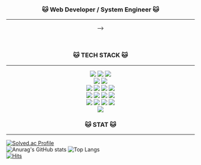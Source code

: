 <h3 align="center"> 🐱 Web Developer / System Engineer 🐱 </h3>
<hr/>
<p align="center">
<!-- <a href="https://www.notion.so/hyyejji/54145336b50e4602be67ece9216be4db" target="_blank"><img src="https://img.shields.io/badge/이력서-000000?style=for-the-badge&logo=notion&logoColor=white"/></a>
<!-- <a href="https://hyyejji.notion.site/hyyej_ji-48a7b52bd7144619bd5b61f19b3a1216?pvs=4" target="_blank"><img src="https://img.shields.io/badge/포트폴리오-000000?style=for-the-badge&logo=notion&logoColor=white"/></a> --> -->
</p>

<br/>
<!--TECH STACK -->
<h3 align="center"> 🐱 TECH STACK 🐱 </h3>
<hr/>
<p align="center">
<a href="#" target="_blank"><img src="https://img.shields.io/badge/Java-007396?style=for-the-badge&logo=java&logoColor=white"></a>
<a href="#" target="_blank"><img src="https://img.shields.io/badge/C%23-512BD4?style=for-the-badge&logo=Csharp&logoColor=white"></a>
<a href="#" target="_blank"><img src="https://img.shields.io/badge/Python-3776AB?style=for-the-badge&logo=Python&logoColor=white"></a>
<br/>
<a href="#" target="_blank"><img src="https://img.shields.io/badge/SPRING-6DB33F?style=for-the-badge&logo=spring&logoColor=white"/></a>
<a href="#" target="_blank"><img src="https://img.shields.io/badge/.NET-512BD4?style=for-the-badge&logo=.NET&logoColor=white"/></a>
<br/>
<a href="#" target="_blank"><img src="https://img.shields.io/badge/MySQL-4479A1?style=for-the-badge&logo=mysql&logoColor=white"/></a>
<a href="#" target="_blank"><img src="https://img.shields.io/badge/Amazon RDS-527FFF?style=for-the-badge&logo=Amazon RDS&logoColor=white"></a>
<a href="#" target="_blank"><img src="https://img.shields.io/badge/REDIS-DC382D?style=for-the-badge&logo=redis&logoColor=white"/></a>
<a href="#" target="_blank"><img src="https://img.shields.io/badge/InfluxDB-22ADF6?style=for-the-badge&logo=InfluxDB&logoColor=white"/></a>
<br/>
<a href="#" target="_blank"><img src="https://img.shields.io/badge/REACT-61DAFB?style=for-the-badge&logo=react&logoColor=white"/></a>
<a href="#" target="_blank"><img src="https://img.shields.io/badge/REDUX-764ABC?style=for-the-badge&logo=redux&logoColor=white"/></a>
<a href="#" target="_blank"><img src="https://img.shields.io/badge/NODE.JS-339933?style=for-the-badge&logo=nodedotjs&logoColor=white"/></a>
<a href="#" target="_blank"><img src="https://img.shields.io/badge/NEXT.JS-000000?style=for-the-badge&logo=nextdotjs&logoColor=white"/></a>
<br/>
<a href="#" target="_blank"><img src="https://img.shields.io/badge/Amazon EC2-FF9900?style=for-the-badge&logo=Amazon EC2&logoColor=white"/></a>
<a href="#" target="_blank"><img src="https://img.shields.io/badge/Amazon EKS-FF9900?style=for-the-badge&logo=Amazon EKS&logoColor=white"/></a>
<a href="#" target="_blank"><img src="https://img.shields.io/badge/NGINX-009639?style=for-the-badge&logo=NGINX&logoColor=white"/></a>
<a href="#" target="_blank"><img src="https://img.shields.io/badge/Docker-2496ED?style=for-the-badge&logo=Docker&logoColor=white"/></a>
<br/>
<a href="#" target="_blank"><img src="https://img.shields.io/badge/Grafana-F46800?style=for-the-badge&logo=Grafana&logoColor=white"/></a>
</p>

<h3 align="center"> 🐱 STAT 🐱 </h3>
<hr/>

<!-- 깃허브 STAT --><!-- 백준 -->
[![Solved.ac Profile](http://mazassumnida.wtf/api/v2/generate_badge?boj=hyeji4775)](https://solved.ac/hyeji4775/)
<br/>
![Anurag's GitHub stats](https://github-readme-stats.vercel.app/api?username=LimHyeji&show_icons=true&theme=great-gatsby)
![Top Langs](https://github-readme-stats.vercel.app/api/top-langs/?username=LimHyeji&layout=compact&theme=tokyonight)
<br/>
[![Hits](https://hits.seeyoufarm.com/api/count/incr/badge.svg?url=https%3A%2F%2Fgithub.com%2FLimHyeji&count_bg=%23FF9100&title_bg=%23000000&icon=&icon_color=%23E7E7E7&title=HITS&edge_flat=false)](https://hits.seeyoufarm.com)


